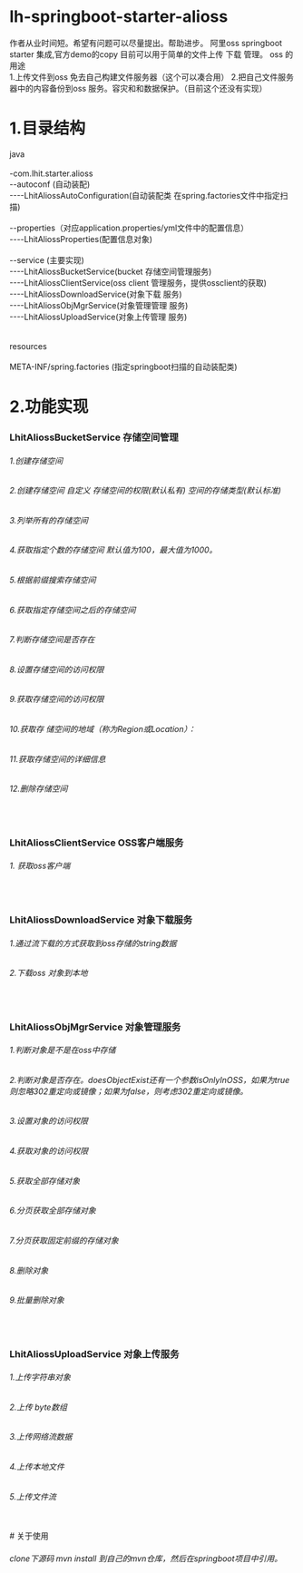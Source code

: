 # lh-springboot-starter-alioss

作者从业时间短。希望有问题可以尽量提出。帮助进步。
阿里oss springboot starter 集成,官方demo的copy 目前可以用于简单的文件上传 下载 管理。
oss 的用途<br/>
1.上传文件到oss 免去自己构建文件服务器（这个可以凑合用）
2.把自己文件服务器中的内容备份到oss 服务。容灾和和数据保护。（目前这个还没有实现）


# 1.目录结构
java<br/>
<br/>
-com.lhit.starter.alioss<br/>
  --autoconf (自动装配)<br/>
    ----LhitAliossAutoConfiguration(自动装配类 在spring.factories文件中指定扫描)<br/>
    <br/>
  --properties（对应application.properties/yml文件中的配置信息）<br/>
    ----LhitAliossProperties(配置信息对象) <br/>
    <br/>
  --service (主要实现)<br/>
    ----LhitAliossBucketService(bucket 存储空间管理服务)<br/>
    ----LhitAliossClientService(oss client 管理服务，提供ossclient的获取)<br/>
    ----LhitAliossDownloadService(对象下载 服务)<br/>
    ----LhitAliossObjMgrService(对象管理管理 服务)<br/>
    ----LhitAliossUploadService(对象上传管理 服务)<br/>
    <br/><br/>
resources<br/>
<br/>
META-INF/spring.factories (指定springboot扫描的自动装配类)
<br/>

# 2.功能实现

### LhitAliossBucketService 存储空间管理
###### 1.创建存储空间
###### 2.创建存储空间  自定义 存储空间的权限(默认私有) 空间的存储类型(默认标准)
###### 3.列举所有的存储空间
###### 4.获取指定个数的存储空间 默认值为100，最大值为1000。
###### 5.根据前缀搜索存储空间
###### 6.获取指定存储空间之后的存储空间
###### 7.判断存储空间是否存在
###### 8.设置存储空间的访问权限
###### 9.获取存储空间的访问权限
###### 10.获取存 储空间的地域（称为Region或Location）：
###### 11.获取存储空间的详细信息
###### 12.删除存储空间
<br/>

### LhitAliossClientService OSS客户端服务<br/>
###### 1. 获取oss客户端
<br/>

### LhitAliossDownloadService 对象下载服务

###### 1.通过流下载的方式获取到oss存储的string数据

###### 2.下载oss 对象到本地

<br/>

### LhitAliossObjMgrService 对象管理服务

###### 1.判断对象是不是在oss中存储

###### 2.判断对象是否存在。doesObjectExist还有一个参数isOnlyInOSS，如果为true则忽略302重定向或镜像；如果为false，则考虑302重定向或镜像。

###### 3.设置对象的访问权限

###### 4.获取对象的访问权限

###### 5.获取全部存储对象

###### 6.分页获取全部存储对象

###### 7.分页获取固定前缀的存储对象

###### 8.删除对象

###### 9.批量删除对象
<br/>

### LhitAliossUploadService 对象上传服务

###### 1.上传字符串对象

###### 2.上传 byte数组

###### 3.上传网络流数据

###### 4.上传本地文件

###### 5.上传文件流

<br/>
# 关于使用<br/>

###### clone下源码 mvn install 到自己的mvn仓库，然后在springboot项目中引用。



















